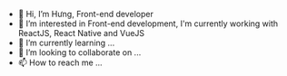 - 👋 Hi, I’m Hưng, Front-end developer
- 👀 I’m interested in Front-end development, I'm currently working with ReactJS, React Native and VueJS
- 🌱 I’m currently learning ...
- 💞️ I’m looking to collaborate on ...
- 📫 How to reach me ...

<!---
hungnm11/hungnm11 is a ✨ special ✨ repository because its `README.md` (this file) appears on your GitHub profile.
You can click the Preview link to take a look at your changes.
--->
